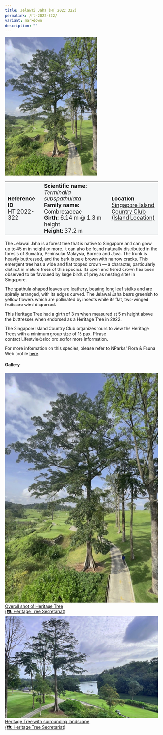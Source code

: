 ```yaml
---
title: Jelawai Jaha (HT 2022 322)
permalink: /ht-2022-322/
variant: markdown
description: ""
---
```

<div class="isomer-image-wrapper">
<img style="width: 60%" src="/images/Heritage_trees_photos/tersub_ht2022-322_habit.jpg">
</div><table style="minWidth: 100px; font-size: 18px; background: #F4F6F7">
<tbody><tr>
<td rowspan="1" colspan="1">
<strong>Reference ID</strong>
<br>HT 2022-322
</td>
<td rowspan="1" colspan="1">
	<strong>Scientific name:</strong> <em>Terminalia subspathulata</em>
<br><strong>Family name: </strong>Combretaceae
<br><strong>Girth: </strong>6.14 m @ 1.3 m height
<br><strong>Height: </strong>37.2 m
</td>
<td rowspan="1" colspan="1">
<strong>Location</strong><a href="https://www.onemap.gov.sg/?lat=1.3700041483954142&amp;lng=103.81590999996966">
 <br>Singapore Island Country Club<br>(Island Location)</a>
</td>
</tr>
</tbody>
</table>
<p>The Jelawai Jaha is a forest tree that is native to Singapore and can grow up to 45 m in height or more. It can also be found naturally distributed in the forests of Sumatra, Peninsular Malaysia, Borneo and Java. The trunk is heavily buttressed, and the bark is pale brown with narrow cracks. This emergent tree has a wide and flat topped crown — a character, particularly distinct in mature trees of this species. Its open and tiered crown has been observed to be favoured by large birds of prey as nesting sites in Singapore.</p>

<p>The spathula-shaped leaves are leathery, bearing long leaf stalks and are spirally arranged, with its edges curved. The Jelawai Jaha bears greenish to yellow flowers which are pollinated by insects while its flat, two-winged fruits are wind dispersed.</p>

<p>This Heritage Tree had a girth of 3 m when measured at 5 m height above the buttresses when endorsed as a Heritage Tree in 2022.</p>

<p>The Singapore Island Country Club organizes tours to view the Heritage Trees with a minimum group size of 15 pax. Please contact&nbsp;<a href="https://www.nparks.gov.sg/gardens-parks-and-nature/heritage-trees/Lifestyle@sicc.org.sg">Lifestyle@sicc.org.sg</a>&nbsp;for more information.</p>

<p>For more information on this species, please refer to NParks' Flora &amp; Fauna Web profile <a href="https://www.nparks.gov.sg/florafaunaweb/flora/3/3/3302">here</a>.</p>

<h4><b>Gallery</b></h4>
<div class="isomer-card-grid">
<a href="/images/Heritage_trees_photos/tersub_ht2022-322_habit.jpg" class="isomer-card">
<div class="isomer-card-image">
<div class="isomer-image-wrapper"><img src="/images/Heritage_trees_photos/tersub_ht2022-322_habit.jpg"></div></div>
<div class="isomer-card-body"><div class="isomer-card-description">Overall shot of Heritage Tree<br>(📷: Heritage Tree Secretariat)</div></div></a>
	
<a href="/images/Heritage_trees_photos/tersub_ht2022-322_landscape.jpg" class="isomer-card">
<div class="isomer-card-image">
<div class="isomer-image-wrapper"><img src="/images/Heritage_trees_photos/tersub_ht2022-322_landscape.jpg"></div></div>
<div class="isomer-card-body"><div class="isomer-card-description">Heritage Tree with surrounding landscape<br>(📷: Heritage Tree Secretariat)</div></div></a></div>